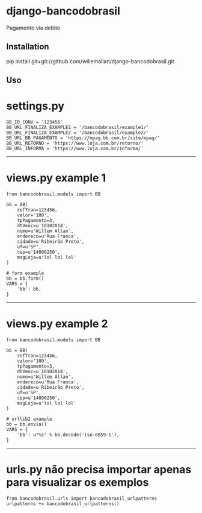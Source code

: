 django-bancodobrasil
========================

Pagamento via debito

Installation
------------

pip install git+git://github.com/willemallan/django-bancodobrasil.git


Uso
-----

# settings.py

    BB_ID_CONV = '123456'
    BB_URL_FINALIZA_EXAMPLE1 = '/bancodobrasil/example1/'
    BB_URL_FINALIZA_EXAMPLE2 = '/bancodobrasil/example2/'
    BB_URL_BB_PAGAMENTO = 'https://mpag.bb.com.br/site/mpag/'
    BB_URL_RETORNO = 'https://www.loja.com.br/retorno/'
    BB_URL_INFORMA = 'https://www.loja.com.br/informa/'



-----
# views.py example 1

    from bancodobrasil.models import BB

    bb = BB(
        refTran=123456,
        valor='100',
        tpPagamento=3,
        dtVenc=u'10102014',
        nome=u'Willem Allan',
        endereco=u'Rua Franca',
        cidade=u'Ribeirão Preto',
        uf=u'SP',
        cep=u'14090250',
        msgLoja=u'lol lol lol'
    )

    # form example
    bb = bb.form()
    VARS = {
        'bb': bb,
    }



-----
# views.py example 2

    from bancodobrasil.models import BB

    bb = BB(
        refTran=123456,
        valor='100',
        tpPagamento=3,
        dtVenc=u'10102014',
        nome=u'Willem Allan',
        endereco=u'Rua Franca',
        cidade=u'Ribeirão Preto',
        uf=u'SP',
        cep=u'14090250',
        msgLoja=u'lol lol lol'
    )

    # urllib2 example
    bb = bb.envia()
    VARS = {
        'bb': u"%s" % bb.decode('iso-8859-1'),
    }



-----
# urls.py não precisa importar apenas para visualizar os exemplos

    from bancodobrasil.urls import bancodobrasil_urlpatterns
    urlpatterns += bancodobrasil_urlpatterns()







